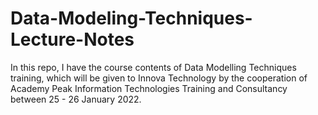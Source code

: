 # Data-Modeling-Techniques-Lecture-Notes
In this repo, I have the course contents of Data Modelling Techniques training, which will be given to Innova Technology by the cooperation of Academy Peak Information Technologies Training and Consultancy between 25 - 26 January 2022.
